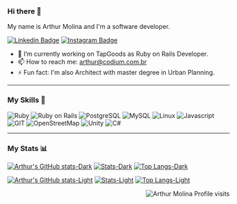 ### Hi there 👋

My name is Arthur Molina and I'm a software developer.

[![Linkedin Badge](https://img.shields.io/badge/-arthurmolina-blue?style=for-the-badge&logo=Linkedin&logoColor=white&link=https://www.linkedin.com/in/arthur-molina/)](https://www.linkedin.com/in/arthur-molina/) [![Instagram Badge](https://img.shields.io/badge/arthurfelipemm-%181717.svg?&style=for-the-badge&logo=instagram&logoColor=white&color=E4405F)](https://www.instagram.com/arthurfelipemm/)

- 🔭 I’m currently working on TapGoods as Ruby on Rails Developer.
- 📫 How to reach me: arthur@codium.com.br
- ⚡ Fun fact: I'm also Architect with master degree in Urban Planning.

-------

### My Skills 🚀

![Ruby](https://img.shields.io/badge/ruby-%777BB4.svg?style=for-the-badge&logo=ruby&logoColor=white&color=red)
![Ruby on Rails](https://img.shields.io/badge/rubyonrails-%FF2D20.svg?style=for-the-badge&logo=rubyonrails&logoColor=white&color=red)
![PostgreSQL](https://img.shields.io/badge/postgresql-%777BB4.svg?style=for-the-badge&logo=postgresql&color=232F3E)
![MySQL](https://img.shields.io/badge/mysql-%4479A1.svg?style=for-the-badge&logo=mysql&logoColor=white&color=4479A1)
![Linux](https://img.shields.io/badge/linux-%FCC624.svg?style=for-the-badge&logo=linux&logoColor=black&color=FCC624)
![Javascript](https://img.shields.io/badge/javscript-%F7DF1E.svg?style=for-the-badge&logo=javascript&logoColor=black&color=F7DF1E)
![GIT](https://img.shields.io/badge/git-%3776AB.svg?style=for-the-badge&logo=git&logoColor=white&color=F05032)
![OpenStreetMap](https://img.shields.io/badge/openstreetmap-%3776AB.svg?style=for-the-badge&logo=openstreetmap&logoColor=white&color=3776AB)
![Unity](https://img.shields.io/badge/unity-%7396.svg?style=for-the-badge&logo=unity&logoColor=white&color=007396)
![C#](https://img.shields.io/badge/csharp-%3776AB.svg?style=for-the-badge&logo=csharp&logoColor=white&color=A8B9CC)

-------

### My Stats 📊

[![Arthur's GitHub stats-Dark](https://github-readme-stats.vercel.app/api?username=arthurmolina&show_icons=true&theme=dark#gh-dark-mode-only)](https://github.com/arthurmolina/github-readme-stats#gh-dark-mode-only) 
[![Stats-Dark](https://github-readme-streak-stats.herokuapp.com/?user=arthurmolina&theme=dark)](https://github-readme-streak-stats.herokuapp.com/?user=arthurmolina&theme=dark#gh-dark-mode-only)
[![Top Langs-Dark](https://github-readme-stats.vercel.app/api/top-langs/?username=arthurmolina&theme=dark#gh-dark-mode-only)](https://github.com/arthurmolina/github-readme-stats#gh-dark-mode-only) 

[![Arthur's GitHub stats-Light](https://github-readme-stats.vercel.app/api?username=arthurmolina&show_icons=true&theme=default#gh-light-mode-only)](https://github.com/arthurmolina/github-readme-stats#gh-light-mode-only) 
[![Stats-Light](https://github-readme-streak-stats.herokuapp.com/?user=arthurmolina&theme=default)](https://github-readme-streak-stats.herokuapp.com/?user=arthurmolina&theme=default#gh-light-mode-only)
[![Top Langs-Light](https://github-readme-stats.vercel.app/api/top-langs/?username=arthurmolina&theme=default#gh-light-mode-only)](https://github.com/arthurmolina/github-readme-stats#gh-light-mode-only) 


<p align="right"> <img src="https://komarev.com/ghpvc/?username=arthurmolina" alt="Arthur Molina Profile visits" /></p>

